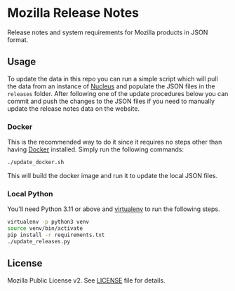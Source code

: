# Mozilla Release Notes

Release notes and system requirements for Mozilla products in JSON format.

## Usage

To update the data in this repo you can run a simple script which will pull the data from an instance of [Nucleus][]
and populate the JSON files in the `releases` folder. After following one of the update procedures below you can commit
and push the changes to the JSON files if you need to manually update the release notes data on the website.

### Docker

This is the recommended way to do it since it requires no steps other than having [Docker][] installed. Simply run the following commands:

```bash
./update_docker.sh
```

This will build the docker image and run it to update the local JSON files.

### Local Python

You'll need Python 3.11 or above and [virtualenv][] to run the following steps.

```bash
virtualenv -p python3 venv
source venv/bin/activate
pip install -r requirements.txt
./update_releases.py
```

[Nucleus]: https://nucleus.mozilla.org
[Docker]: https://www.docker.com/community-edition
[virtualenv]: https://virtualenv.pypa.io/en/stable/

## License

Mozilla Public License v2. See [LICENSE](LICENSE) file for details.

